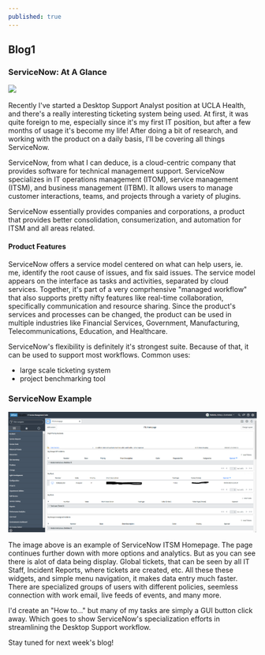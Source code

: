 ```yaml
---
published: true
---
```

## Blog1

### ServiceNow: At A Glance
![](https://mms.businesswire.com/media/20200707005315/en/788155/23/ServiceNow_logo_registered_april_28_2020.jpg)

Recently I've started a Desktop Support Analyst position at UCLA Health, and there's a really interesting ticketing system being used. At first, it was quite foreign to me, especially since it's my first IT position, but after a few months of usage it's become my life! After doing a bit of research, and working with the product on a daily basis, I'll be covering all things ServiceNow.

ServiceNow, from what I can deduce, is a cloud-centric company that provides software for technical management support. ServiceNow specializes in IT operations management (ITOM), service management (ITSM), and business management (ITBM). It allows users to manage customer interactions, teams, and projects through a variety of plugins. 

ServiceNow essentially provides companies and corporations, a product that provides better consolidation, consumerization, and automation for ITSM and all areas related.

#### Product Features

ServiceNow offers a service model centered on what can help users, ie. me, identify the root cause of issues, and fix said issues. The service model appears on the interface as tasks and activities, separated by cloud services. Together, it's part of a very comprhensive "managed workflow" that also supports pretty nifty features like real-time collaboration, specifically communication and resource sharing. Since the product's services and processes can be changed, the product can be used in multiple industries like Financial Services, Government, Manufacturing, Telecommunications, Education, and Healthcare. 

ServiceNow's flexibility is definitely it's strongest suite. Because of that, it can be used to support most workflows. Common uses:

* large scale ticketing system
* project benchmarking tool

### ServiceNow Example

![](/images/Capture.PNG)

The image above is an example of ServiceNow ITSM Homepage. The page continues further down with more options and analytics. But as you can see there is alot of data being display. Global tickets, that can be seen by all IT Staff, Incident Reports, where tickets are created, etc. All these these widgets, and simple menu navigation, it makes data entry much faster. There are specialized groups of users with different policies, seemless connection with work email, live feeds of events, and many more.

I'd create an "How to..." but many of my tasks are simply a GUI button click away. Which goes to show ServiceNow's specialization efforts in streamlining the Desktop Support workflow. 

Stay tuned for next week's blog!

